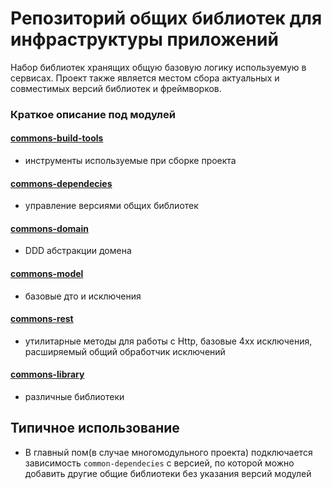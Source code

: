 # Репозиторий общих библиотек для инфраструктуры приложений

Набор библиотек хранящих общую базовую логику используемую в сервисах. Проект также является местом 
сбора актуальных и совместимых версий библиотек и фреймворков. 

### Краткое описание под модулей
#### [commons-build-tools](commons-build-tools/README.md)
* инструменты используемые при сборке проекта

#### [commons-dependecies](commons-dependencies/README.md)
* управление версиями общих библиотек

#### [commons-domain](commons-domain/README.md)
* DDD абстракции домена

#### [commons-model](commons-model/README.md)
* базовые дто и исключения

#### [commons-rest](commons-rest/README.md)
* утилитарные методы для работы с Http, базовые 4xx исключения, расширяемый общий обработчик исключений

#### [commons-library](commons-library/README.md)
* различные библиотеки

## Типичное использование
* В главный пом(в случае многомодульного проекта) подключается зависимость `common-dependecies` с версией, по которой можно добавить другие общие библиотеки без указания версий модулей